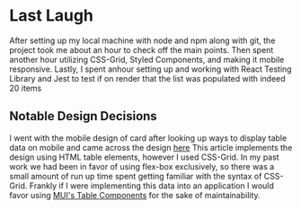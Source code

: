 # Last Laugh 

After setting up my local machine with node and npm along with git, the project took me about an hour to check off the main points.
Then spent another hour utilizing CSS-Grid, Styled Components, and making it mobile responsive.
Lastly, I spent anhour setting up and working with React Testing Library and Jest to test if on render that the list was populated with indeed 20 items

## Notable Design Decisions

I went with the mobile design of card after looking up ways to display table data on mobile and came across the design [here](https://medium.com/allenhwkim/mobile-friendly-table-b0cb066dbc0e)
This article implements the design using HTML table elements, however I used CSS-Grid.  In my past work we had been in favor of using flex-box exclusively, so there was a small amount of run up time spent getting familiar with the syntax of CSS-Grid.
Frankly if I were implementing this data into an application I would favor using [MUI's Table Components](https://mui.com/components/tables/) for the sake of maintainability.